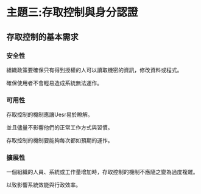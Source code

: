 #


# 主題三:存取控制與身分認證


## 存取控制的基本需求


### 安全性
組織政策要確保只有得到授權的人可以讀取機密的資訊，修改資料或程式。

確保使用者不會輕易造成系統無法運作。

### 可用性
存取控制的機制應讓Uesr易於瞭解。

並且儘量不影響他們的正常工作方式與習慣。

存取控制的機制要能夠每次都如預期的運作。

### 擴展性
一個組織的人員、系統或工作量增加時，存取控制的機制不應隨之變為過度複雜。

以致影響系統效能與行政效率。











